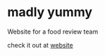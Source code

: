 # madly yummy

Website for a food review team

check it out at [website](https://rahulmanoj.xyz/madly_yummy/index.html)
